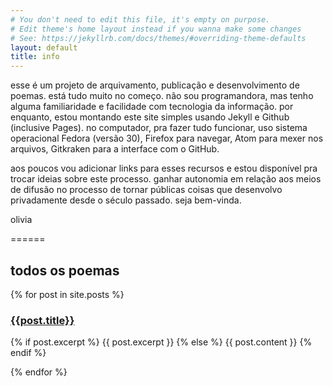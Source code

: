 ```yaml
---
# You don't need to edit this file, it's empty on purpose.
# Edit theme's home layout instead if you wanna make some changes
# See: https://jekyllrb.com/docs/themes/#overriding-theme-defaults
layout: default
title: info
---
```


esse é um projeto de arquivamento, publicação e desenvolvimento de poemas.
está tudo muito no começo. não sou programandora, mas tenho alguma familiaridade
e facilidade com tecnologia da informação. por enquanto, estou montando este
site simples usando Jekyll e Github (inclusive Pages). no computador, pra fazer
tudo funcionar, uso sistema operacional Fedora (versão 30), Firefox para
navegar, Atom para mexer nos arquivos, Gitkraken para a interface com o GitHub.

aos poucos vou adicionar links para esses recursos e estou disponível pra trocar
ideias sobre este processo. ganhar autonomia em relação aos meios de difusão
no processo de tornar públicas coisas que desenvolvo privadamente desde o século
passado. seja bem-vinda.

olivia

======

## todos os poemas

{% for post in site.posts %}
  <div id="post-short">
    <a href="{{site.url}}{{site.baseurl}}{{post.url}}">
      <h3>{{post.title}}</h3>
    </a>
    <p>
      {% if post.excerpt %}
        {{ post.excerpt }}
      {% else %}
        {{ post.content }}
      {% endif %}
    </p>
  </div>
{% endfor %}
